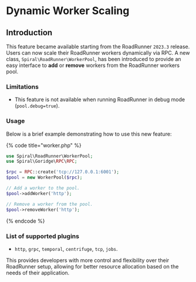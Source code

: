 # Dynamic Worker Scaling

## Introduction

This feature became available starting from the RoadRunner `2023.3` release.
Users can now scale their RoadRunner workers dynamically via RPC.
A new class, `Spiral\RoadRunner\WorkerPool`, has been introduced to provide an easy interface to **add** or **remove**
workers from the RoadRunner workers pool.

### Limitations

- This feature is not available when running RoadRunner in debug mode (`pool.debug=true`).

### Usage

Below is a brief example demonstrating how to use this new feature:

{% code title="worker.php" %}

```php
use Spiral\RoadRunner\WorkerPool;
use Spiral\Goridge\RPC\RPC;

$rpc = RPC::create('tcp://127.0.0.1:6001');
$pool = new WorkerPool($rpc);

// Add a worker to the pool.
$pool->addWorker('http');

// Remove a worker from the pool.
$pool->removeWorker('http');
```

{% endcode %}

### List of supported plugins

- `http`, `grpc`, `temporal`, `centrifuge`, `tcp`, `jobs`.

This provides developers with more control and flexibility over their RoadRunner setup,
allowing for better resource allocation based on the needs of their application.
